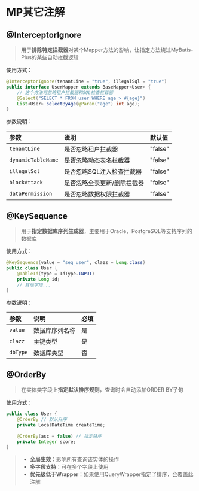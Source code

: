 # MP其它注解

## @InterceptorIgnore

> 用于**排除特定拦截器**对某个Mapper方法的影响，让指定方法绕过MyBatis-Plus的某些自动拦截逻辑

使用方式：

```java
@InterceptorIgnore(tenantLine = "true", illegalSql = "true")
public interface UserMapper extends BaseMapper<User> {
    // 这个方法将忽略租户拦截器和SQL检查拦截器
    @Select("SELECT * FROM user WHERE age > #{age}")
    List<User> selectByAge(@Param("age") int age);
}
```

参数说明：

| 参数               | 说明                        | 默认值  |
| :----------------- | :-------------------------- | :------ |
| `tenantLine`       | 是否忽略租户拦截器          | "false" |
| `dynamicTableName` | 是否忽略动态表名拦截器      | "false" |
| `illegalSql`       | 是否忽略SQL注入检查拦截器   | "false" |
| `blockAttack`      | 是否忽略全表更新/删除拦截器 | "false" |
| `dataPermission`   | 是否忽略数据权限拦截器      | "false" |

## @KeySequence

> 用于**指定数据库序列生成器**，主要用于Oracle、PostgreSQL等支持序列的数据库

使用方式：

```java
@KeySequence(value = "seq_user", clazz = Long.class)
public class User {
    @TableId(type = IdType.INPUT)
    private Long id;
    // 其他字段...
}
```

参数说明：

| 参数     | 说明           | 必填 |
| :------- | :------------- | :--- |
| `value`  | 数据库序列名称 | 是   |
| `clazz`  | 主键类型       | 是   |
| `dbType` | 数据库类型     | 否   |

## @OrderBy

> 在实体类字段上**指定默认排序规则**，查询时会自动添加ORDER BY子句

使用方式：

```java
public class User {
    @OrderBy // 默认升序
    private LocalDateTime createTime;
    
    @OrderBy(asc = false) // 指定降序
    private Integer score;
}
```

> - **全局生效**：影响所有查询该实体的操作
> - **多字段支持**：可在多个字段上使用
> - **优先级低于Wrapper**：如果使用QueryWrapper指定了排序，会覆盖此注解